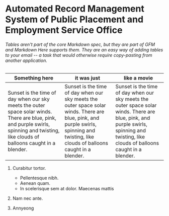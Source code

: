 # Automated Record Management System of Public Placement and Employment Service Office


###### Tables aren't part of the core Markdown spec, but they are part of GFM and Markdown Here supports them. They are an easy way of adding tables to your email -- a task that would otherwise require copy-pasting from another application.

Something here | it was just | like a movie
--- | --- | ---
Sunset is the time of day when our sky meets the outer space solar winds. There are blue, pink, and purple swirls, spinning and twisting, like clouds of balloons caught in a blender. | Sunset is the time of day when our sky meets the outer space solar winds. There are blue, pink, and purple swirls, spinning and twisting, like clouds of balloons caught in a blender. | Sunset is the time of day when our sky meets the outer space solar winds. There are blue, pink, and purple swirls, spinning and twisting, like clouds of balloons caught in a blender. 

1. Curabitur tortor.
	- Pellentesque nibh.
	- Aenean quam.
	- In scelerisque sem at dolor. Maecenas mattis

2. Nam nec ante.
3. Annyeong
